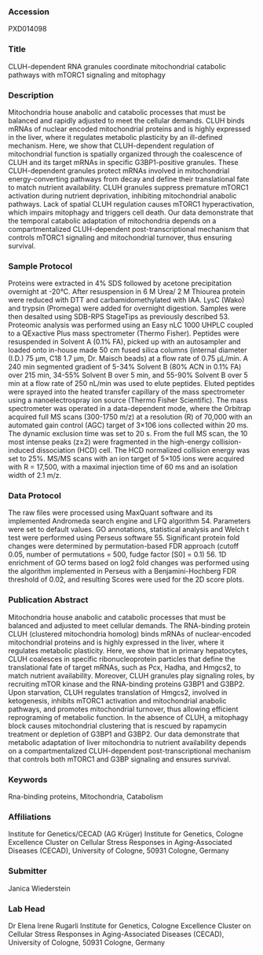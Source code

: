 ### Accession
PXD014098

### Title
CLUH-dependent RNA granules coordinate mitochondrial catabolic pathways with mTORC1 signaling and mitophagy

### Description
Mitochondria house anabolic and catabolic processes that must be balanced and rapidly adjusted to meet the cellular demands. CLUH binds mRNAs of nuclear encoded mitochondrial proteins and is highly expressed in the liver, where it regulates metabolic plasticity by an ill-defined mechanism. Here, we show that CLUH-dependent regulation of mitochondrial function is spatially organized through the coalescence of CLUH and its target mRNAs in specific G3BP1-positive granules. These CLUH-dependent granules protect mRNAs involved in mitochondrial energy-converting pathways from decay and define their translational fate to match nutrient availability. CLUH granules suppress premature mTORC1 activation during nutrient deprivation, inhibiting mitochondrial anabolic pathways. Lack of spatial CLUH regulation causes mTORC1 hyperactivation, which impairs mitophagy and triggers cell death. Our data demonstrate that the temporal catabolic adaptation of mitochondria depends on a compartmentalized CLUH-dependent post-transcriptional mechanism that controls mTORC1 signaling and mitochondrial turnover, thus ensuring survival.

### Sample Protocol
Proteins were extracted in 4% SDS followed by acetone precipitation overnight at -20°C. After resuspension in 6 M Urea/ 2 M Thiourea protein were reduced with DTT and carbamidomethylated with IAA. LysC (Wako) and trypsin (Promega) were added for overnight digestion. Samples were then desalted using SDB-RPS StageTips as previously described 53. Proteomic analysis was performed using an Easy nLC 1000 UHPLC coupled to a QExactive Plus mass spectrometer (Thermo Fisher). Peptides were resuspended in Solvent A (0.1% FA), picked up with an autosampler and loaded onto in-house made 50 cm fused silica columns (internal diameter (I.D.) 75 μm, C18 1.7 μm, Dr. Maisch beads) at a flow rate of 0.75 μL/min. A 240 min segmented gradient of 5-34% Solvent B (80% ACN in 0.1% FA) over 215 min, 34-55% Solvent B over 5 min, and 55-90% Solvent B over 5 min at a flow rate of 250 nL/min was used to elute peptides. Eluted peptides were sprayed into the heated transfer capillary of the mass spectrometer using a nanoelectrospray ion source (Thermo Fisher Scientific). The mass spectrometer was operated in a data-dependent mode, where the Orbitrap acquired full MS scans (300-1750 m/z) at a resolution (R) of 70,000 with an automated gain control (AGC) target of 3×106 ions collected within 20 ms. The dynamic exclusion time was set to 20 s. From the full MS scan, the 10 most intense peaks (z≥2) were fragmented in the high-energy collision-induced dissociation (HCD) cell. The HCD normalized collision energy was set to 25%. MS/MS scans with an ion target of 5×105 ions were acquired with R = 17,500, with a maximal injection time of 60 ms and an isolation width of 2.1 m/z.

### Data Protocol
The raw files were processed using MaxQuant software and its implemented Andromeda search engine and LFQ algorithm 54. Parameters were set to default values. GO annotations, statistical analysis and Welch t test were performed using Perseus software 55. Significant protein fold changes were determined by permutation-based FDR approach (cutoff 0.05, number of permutations = 500, fudge factor [S0] = 0.1) 56. 1D enrichment of GO terms based on log2 fold changes was performed using the algorithm implemented in Perseus with a Benjamini-Hochberg FDR threshold of 0.02, and resulting Scores were used for the 2D score plots.

### Publication Abstract
Mitochondria house anabolic and catabolic processes that must be balanced and adjusted to meet cellular demands. The RNA-binding protein CLUH (clustered mitochondria homolog) binds mRNAs of nuclear-encoded mitochondrial proteins and is highly expressed in the liver, where it regulates metabolic plasticity. Here, we show that in primary hepatocytes, CLUH coalesces in specific ribonucleoprotein particles that define the translational fate of target mRNAs, such as Pcx, Hadha, and Hmgcs2, to match nutrient availability. Moreover, CLUH granules play signaling roles, by recruiting mTOR kinase and the RNA-binding proteins G3BP1 and G3BP2. Upon starvation, CLUH regulates translation of Hmgcs2, involved in ketogenesis, inhibits mTORC1 activation and mitochondrial anabolic pathways, and promotes mitochondrial turnover, thus allowing efficient reprograming of metabolic function. In the absence of CLUH, a mitophagy block causes mitochondrial clustering that is rescued by rapamycin treatment or depletion of G3BP1 and G3BP2. Our data demonstrate that metabolic adaptation of liver mitochondria to nutrient availability depends on a compartmentalized CLUH-dependent post-transcriptional mechanism that controls both mTORC1 and G3BP signaling and ensures survival.

### Keywords
Rna-binding proteins, Mitochondria, Catabolism

### Affiliations
Institute for Genetics/CECAD (AG Krüger)
Institute for Genetics, Cologne Excellence Cluster on Cellular Stress Responses in Aging-Associated Diseases (CECAD), University of Cologne, 50931 Cologne, Germany

### Submitter
Janica  Wiederstein

### Lab Head
Dr Elena Irene Rugarli
Institute for Genetics, Cologne Excellence Cluster on Cellular Stress Responses in Aging-Associated Diseases (CECAD), University of Cologne, 50931 Cologne, Germany


